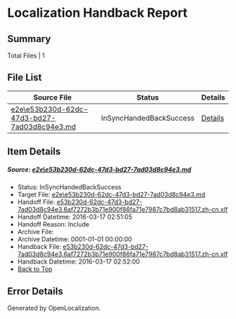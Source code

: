 # <a name='report-top'></a> Localization Handback Report

## Summary
 Total Files | 1

## File List
 Source File | Status | Details 
 ----------- | ------ | ------- 
 [e2e\e53b230d-62dc-47d3-bd27-7ad03d8c94e3.md](https://github.com/OpenLocalizationTest/oltest/blob/a7acabfd32d2cbfc70fd321f34cfe0beee9b692b/e2e/e53b230d-62dc-47d3-bd27-7ad03d8c94e3.md) | InSyncHandedBackSuccess | [Details](#eee58f05838c0a2e92c18a3ca232888c5a3049cd8)

## Item Details
##### <a name='eee58f05838c0a2e92c18a3ca232888c5a3049cd8'></a> Source: [e2e\e53b230d-62dc-47d3-bd27-7ad03d8c94e3.md](https://github.com/OpenLocalizationTest/oltest/blob/a7acabfd32d2cbfc70fd321f34cfe0beee9b692b/e2e/e53b230d-62dc-47d3-bd27-7ad03d8c94e3.md)
* Status: InSyncHandedBackSuccess
* Target File: [e2e\e53b230d-62dc-47d3-bd27-7ad03d8c94e3.md](https://github.com/OpenLocalizationTestOrg/oltest.zh-cn/blob/0c7fbfd5a74ab263559a673a4242ddafa1c4aec9/e2e/e53b230d-62dc-47d3-bd27-7ad03d8c94e3.md)
* Handoff File: [e53b230d-62dc-47d3-bd27-7ad03d8c94e3.6af7272b3b71e900f86fa71e7987c7bd8ab31517.zh-cn.xlf](https://github.com/OpenLocalizationTestOrg/olhandoff/blob/10292be1b1f5c7c2f8b8cc8dc618e3e5b3048ca2/ol-handoff/OpenLocalizationTestOrg/oltest.zh-cn/xinjiang/ht/e53b230d-62dc-47d3-bd27-7ad03d8c94e3.6af7272b3b71e900f86fa71e7987c7bd8ab31517.zh-cn.xlf)
* Handoff Datetime: 2016-03-17 02:51:05
* Handoff Reason: Include
* Archive File: 
* Archive Datetime: 0001-01-01 00:00:00
* Handback File: [e53b230d-62dc-47d3-bd27-7ad03d8c94e3.6af7272b3b71e900f86fa71e7987c7bd8ab31517.zh-cn.xlf](https://github.com/OpenLocalizationTestOrg/olhandback/blob/122fd0eb5e05af3b3f2ef15295046914611ac8a5/ol-handback/OpenLocalizationTestOrg/oltest.zh-cn/xinjiang/ht/e53b230d-62dc-47d3-bd27-7ad03d8c94e3.6af7272b3b71e900f86fa71e7987c7bd8ab31517.zh-cn.xlf)
* Handback Datetime: 2016-03-17 02:52:00
* [Back to Top](#report-top)


## Error Details

Generated by OpenLocalization.
